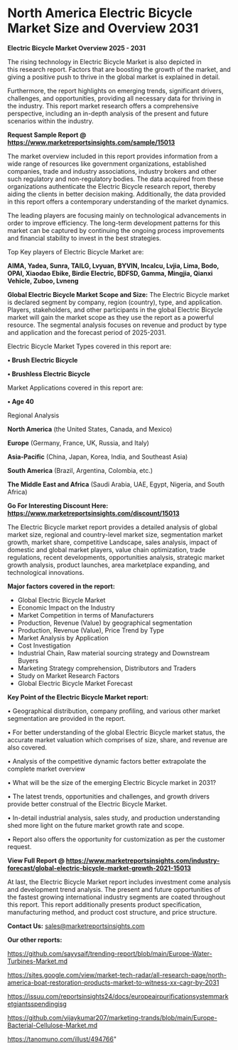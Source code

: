 # North America Electric Bicycle Market Size and Overview 2031

<Strong> Electric Bicycle Market Overview 2025 - 2031</strong>

The rising technology in Electric Bicycle Market is also depicted in this research report. Factors that are boosting the growth of the market, and giving a positive push to thrive in the global market is explained in detail.

Furthermore, the report highlights on emerging trends, significant drivers, challenges, and opportunities, providing all necessary data for thriving in the industry. This report market research offers a comprehensive perspective, including an in-depth analysis of the present and future scenarios within the industry.

<strong>Request Sample Report @ <a href=https://www.marketreportsinsights.com/sample/15013>https://www.marketreportsinsights.com/sample/15013</a></strong>

The market overview included in this report provides information from a wide range of resources like government organizations, established companies, trade and industry associations, industry brokers and other such regulatory and non-regulatory bodies. The data acquired from these organizations authenticate the Electric Bicycle research report, thereby aiding the clients in better decision making. Additionally, the data provided in this report offers a contemporary understanding of the market dynamics.

The leading players are focusing mainly on technological advancements in order to improve efficiency. The long-term development patterns for this market can be captured by continuing the ongoing process improvements and financial stability to invest in the best strategies.

Top Key players of Electric Bicycle Market are:

<strong>AIMA, Yadea, Sunra, TAILG, Lvyuan, BYVIN, Incalcu, Lvjia, Lima, Bodo, OPAI, Xiaodao Ebike, Birdie Electric, BDFSD, Gamma, Mingjia, Qianxi Vehicle, Zuboo, Lvneng</strong>

<strong><b>Global Electric Bicycle Market Scope and Size:</b></strong>
The Electric Bicycle market is declared segment by company, region (country), type, and application. Players, stakeholders, and other participants in the global Electric Bicycle market will gain the market scope as they use the report as a powerful resource. The segmental analysis focuses on revenue and product by type and application and the forecast period of 2025-2031.

Electric Bicycle Market Types covered in this report are:

<strong>• Brush Electric Bicycle

• Brushless Electric Bicycle</strong>

Market Applications covered in this report are:

<strong>• Age 40</strong> 

Regional Analysis

<strong>North America</strong> (the United States, Canada, and Mexico)

<strong>Europe</strong> (Germany, France, UK, Russia, and Italy)

<strong>Asia-Pacific</strong> (China, Japan, Korea, India, and Southeast Asia)

<strong>South America</strong> (Brazil, Argentina, Colombia, etc.)

<strong>The Middle East and Africa</strong> (Saudi Arabia, UAE, Egypt, Nigeria, and South Africa)

<strong>Go For Interesting Discount Here: <a href=https://www.marketreportsinsights.com/discount/15013>https://www.marketreportsinsights.com/discount/15013</a></strong>

The Electric Bicycle market report provides a detailed analysis of global market size, regional and country-level market size, segmentation market growth, market share, competitive Landscape, sales analysis, impact of domestic and global market players, value chain optimization, trade regulations, recent developments, opportunities analysis, strategic market growth analysis, product launches, area marketplace expanding, and technological innovations.

<strong><b>Major factors covered in the report:</b></strong>
<ul>
  <li>Global Electric Bicycle Market </li>
  <li>Economic Impact on the Industry</li>
  <li>Market Competition in terms of Manufacturers</li>
  <li>Production, Revenue (Value) by geographical segmentation</li>
  <li>Production, Revenue (Value), Price Trend by Type</li>
  <li>Market Analysis by Application</li>
  <li>Cost Investigation</li>
  <li>Industrial Chain, Raw material sourcing strategy and Downstream Buyers</li>
  <li>Marketing Strategy comprehension, Distributors and Traders</li>
  <li>Study on Market Research Factors</li>
  <li>Global Electric Bicycle Market Forecast</li>
</ul>

<strong><b>Key Point of the Electric Bicycle Market report:</b></strong>

• Geographical distribution, company profiling, and various other market segmentation are provided in the report.

• For better understanding of the global Electric Bicycle market status, the accurate market valuation which comprises of size, share, and revenue are also covered.

• Analysis of the competitive dynamic factors better extrapolate the complete market overview

• What will be the size of the emerging Electric Bicycle market in 2031?

• The latest trends, opportunities and challenges, and growth drivers provide better construal of the Electric Bicycle Market.

• In-detail industrial analysis, sales study, and production understanding shed more light on the future market growth rate and scope.

• Report also offers the opportunity for customization as per the customer request.

<strong><b>View Full Report @ <a href=https://www.marketreportsinsights.com/industry-forecast/global-electric-bicycle-market-growth-2021-15013>https://www.marketreportsinsights.com/industry-forecast/global-electric-bicycle-market-growth-2021-15013</a></b></strong>


At last, the Electric Bicycle Market report includes investment come analysis and development trend analysis. The present and future opportunities of the fastest growing international industry segments are coated throughout this report. This report additionally presents product specification, manufacturing method, and product cost structure, and price structure.

<strong>Contact Us:</strong>
sales@marketreportsinsights.com

<strong>Our other reports:</strong>

<a href=https://github.com/sayysaif/trending-report/blob/main/Europe-Water-Turbines-Market.md>https://github.com/sayysaif/trending-report/blob/main/Europe-Water-Turbines-Market.md</a>

<a href=https://sites.google.com/view/market-tech-radar/all-research-page/north-america-boat-restoration-products-market-to-witness-xx-cagr-by-2031>https://sites.google.com/view/market-tech-radar/all-research-page/north-america-boat-restoration-products-market-to-witness-xx-cagr-by-2031</a>

<a href=https://issuu.com/reportsinsights24/docs/europeairpurificationsystemmarketgiantsspendingisg>https://issuu.com/reportsinsights24/docs/europeairpurificationsystemmarketgiantsspendingisg</a>

<a href=https://github.com/vijaykumar207/marketing-trands/blob/main/Europe-Bacterial-Cellulose-Market.md>https://github.com/vijaykumar207/marketing-trands/blob/main/Europe-Bacterial-Cellulose-Market.md</a>

<a href=https://tanomuno.com/illust/494766>https://tanomuno.com/illust/494766</a>"
